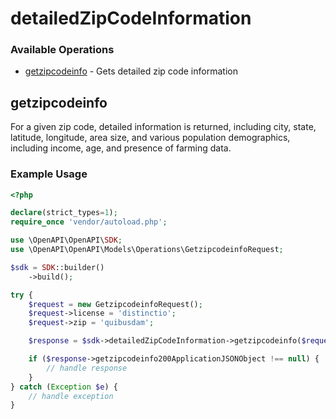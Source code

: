 # detailedZipCodeInformation

### Available Operations

* [getzipcodeinfo](#getzipcodeinfo) - Gets detailed zip code information

## getzipcodeinfo

For a given zip code, detailed information is returned, including city, state, latitude, longitude, area size, and various population demographics, including income, age, and presence of farming data.

### Example Usage

```php
<?php

declare(strict_types=1);
require_once 'vendor/autoload.php';

use \OpenAPI\OpenAPI\SDK;
use \OpenAPI\OpenAPI\Models\Operations\GetzipcodeinfoRequest;

$sdk = SDK::builder()
    ->build();

try {
    $request = new GetzipcodeinfoRequest();
    $request->license = 'distinctio';
    $request->zip = 'quibusdam';

    $response = $sdk->detailedZipCodeInformation->getzipcodeinfo($request);

    if ($response->getzipcodeinfo200ApplicationJSONObject !== null) {
        // handle response
    }
} catch (Exception $e) {
    // handle exception
}
```
